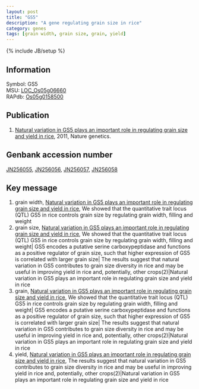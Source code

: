 ```yaml
---
layout: post
title: "GS5"
description: "A gene regulating grain size in rice"
category: genes
tags: [grain width, grain size, grain, yield]
---
```

{% include JB/setup %}

## Information
Symbol: GS5   
MSU: [LOC_Os05g06660](http://rice.plantbiology.msu.edu/cgi-bin/ORF_infopage.cgi?orf=LOC_Os05g06660)   
RAPdb: [Os05g0158500](http://rapdb.dna.affrc.go.jp/viewer/gbrowse_details/irgsp1?name=Os05g0158500)   

## Publication
1. [Natural variation in GS5 plays an important role in regulating grain size and yield in rice](http://www.ncbi.nlm.nih.gov/pubmed?term=(Natural%20variation%20in%20GS5%20plays%20an%20important%20role%20in%20regulating%20grain%20size%20and%20yield%20in%20rice%5BTitle%5D)), 2011, Nature genetics.

## Genbank accession number
[JN256055](http://www.ncbi.nlm.nih.gov/nuccore/JN256055), [JN256056](http://www.ncbi.nlm.nih.gov/nuccore/JN256056), [JN256057](http://www.ncbi.nlm.nih.gov/nuccore/JN256057), [JN256058](http://www.ncbi.nlm.nih.gov/nuccore/JN256058)

## Key message
1. grain width, [Natural variation in GS5 plays an important role in regulating grain size and yield in rice](http://www.ncbi.nlm.nih.gov/pubmed?term=(Natural%20variation%20in%20GS5%20plays%20an%20important%20role%20in%20regulating%20grain%20size%20and%20yield%20in%20rice%5BTitle%5D)), We showed that the quantitative trait locus (QTL) GS5 in rice controls grain size by regulating grain width, filling and weight
2. grain size, [Natural variation in GS5 plays an important role in regulating grain size and yield in rice](http://www.ncbi.nlm.nih.gov/pubmed?term=(Natural%20variation%20in%20GS5%20plays%20an%20important%20role%20in%20regulating%20grain%20size%20and%20yield%20in%20rice%5BTitle%5D)), We showed that the quantitative trait locus (QTL) GS5 in rice controls grain size by regulating grain width, filling and weight| GS5 encodes a putative serine carboxypeptidase and functions as a positive regulator of grain size, such that higher expression of GS5 is correlated with larger grain size| The results suggest that natural variation in GS5 contributes to grain size diversity in rice and may be useful in improving yield in rice and, potentially, other crops(2)|Natural variation in GS5 plays an important role in regulating grain size and yield in rice
3. grain, [Natural variation in GS5 plays an important role in regulating grain size and yield in rice](http://www.ncbi.nlm.nih.gov/pubmed?term=(Natural%20variation%20in%20GS5%20plays%20an%20important%20role%20in%20regulating%20grain%20size%20and%20yield%20in%20rice%5BTitle%5D)), We showed that the quantitative trait locus (QTL) GS5 in rice controls grain size by regulating grain width, filling and weight| GS5 encodes a putative serine carboxypeptidase and functions as a positive regulator of grain size, such that higher expression of GS5 is correlated with larger grain size| The results suggest that natural variation in GS5 contributes to grain size diversity in rice and may be useful in improving yield in rice and, potentially, other crops(2)|Natural variation in GS5 plays an important role in regulating grain size and yield in rice
4. yield, [Natural variation in GS5 plays an important role in regulating grain size and yield in rice](http://www.ncbi.nlm.nih.gov/pubmed?term=(Natural%20variation%20in%20GS5%20plays%20an%20important%20role%20in%20regulating%20grain%20size%20and%20yield%20in%20rice%5BTitle%5D)), The results suggest that natural variation in GS5 contributes to grain size diversity in rice and may be useful in improving yield in rice and, potentially, other crops(2)|Natural variation in GS5 plays an important role in regulating grain size and yield in rice



